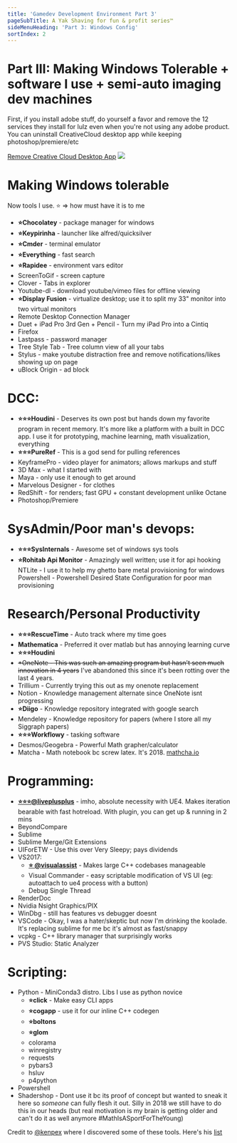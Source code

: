 ```yaml
---
title: 'Gamedev Development Environment Part 3'
pageSubTitle: A Yak Shaving for fun & profit series™
sideMenuHeading: 'Part 3: Windows Config'
sortIndex: 2
---
```


# Part III: Making Windows Tolerable + software I use + semi-auto imaging dev machines

First, if you install adobe stuff, do yourself a favor and remove the 12 services they install for lulz even when you're not using any adobe product. You can uninstall CreativeCloud desktop app while keeping photoshop/premiere/etc

[Remove Creative Cloud Desktop App](https://helpx.adobe.com/creative-cloud/help/uninstall-creative-cloud-desktop-app.html)
![](https://pbs.twimg.com/media/DuzvOgqVsAAmEEB.jpg)

# Making Windows tolerable

Now tools I use. ⭐ => how must have it is to me

- **⭐Chocolatey** - package manager for windows
- **⭐Keypirinha** - launcher like alfred/quicksilver
- **⭐Cmder** - terminal emulator
- **⭐Everything** - fast search
- **⭐Rapidee** - environment vars editor
- ScreenToGif - screen capture
- Clover - Tabs in explorer
- Youtube-dl - download youtube/vimeo files for offline viewing
- **⭐Display Fusion** - virtualize desktop; use it to split my 33" monitor into two virtual monitors
- Remote Desktop Connection Manager
- Duet + iPad Pro 3rd Gen + Pencil - Turn my iPad Pro into a Cintiq
- Firefox
- Lastpass - password manager
- Tree Style Tab - Tree column view of all your tabs
- Stylus - make youtube distraction free and remove notifications/likes showing up on page
- uBlock Origin - ad block

# DCC:

- **⭐⭐⭐Houdini** - Deserves its own post but hands down my favorite program in recent memory. It's more like a platform with a built in DCC app. I use it for prototyping, machine learning, math visualization, everything
- **⭐⭐⭐PureRef** - This is a god send for pulling references
- KeyframePro - video player for animators; allows markups and stuff
- 3D Max - what I started with
- Maya - only use it enough to get around
- Marvelous Designer - for clothes
- RedShift - for renders; fast GPU + constant development unlike Octane
- Photoshop/Premiere

# SysAdmin/Poor man's devops:

- **⭐⭐⭐SysInternals** - Awesome set of windows sys tools
- **⭐Rohitab Api Monitor** - Amazingly well written; use it for api hooking
  NTLite - I use it to help my ghetto bare metal provisioning for windows
  Powershell - Powershell Desired State Configuration for poor man provisioning

# Research/Personal Productivity

- **⭐⭐⭐RescueTime** - Auto track where my time goes
- **Mathematica** - Preferred it over matlab but has annoying learning curve
- **⭐⭐⭐Houdini**
- ~~\*OneNote - This was such an amazing program but hasn't seen much innovation in 4 years~~ I've abandoned this since it's been rotting over the last 4 years.
- Trillium - Currently trying this out as my onenote replacement
- Notion - Knowledge management alternate since OneNote isnt progressing
- **⭐Diigo** - Knowledge repository integrated with google search
- Mendeley - Knowledge repository for papers (where I store all my Siggraph papers)
- **⭐⭐⭐Workflowy** - tasking software
- Desmos/Geogebra - Powerful Math grapher/calculator
- Matcha - Math notebook bc screw latex. It's 2018. [mathcha.io](https://www.mathcha.io/)

# Programming:

- [**⭐⭐⭐@liveplusplus**](https://molecular-matters.com/products_livepp.html) - imho, absolute necessity with UE4. Makes iteration bearable with fast hotreload. With plugin, you can get up & running in 2 mins
- BeyondCompare
- Sublime
- Sublime Merge/Git Extensions
- UIForETW - Use this over Very Sleepy; pays dividends
- VS2017:
  - [**⭐ @visualassist**](https://twitter.com/visualassist) - Makes large C++ codebases manageable
  - Visual Commander - easy scriptable modification of VS UI (eg: autoattach to ue4 process with a button)
  - Debug Single Thread
- RenderDoc
- Nvidia Nsight Graphics/PIX
- WinDbg - still has features vs debugger doesnt
- VSCode - Okay, I was a hater/skeptic but now I'm drinking the koolade. It's replacing sublime for me bc it's almost as fast/snappy
- vcpkg - C++ library manager that surprisingly works
- PVS Studio: Static Analyzer

# Scripting:

- Python - MiniConda3 distro. Libs I use as python novice
  - **⭐click** - Make easy CLI apps
  - **⭐cogapp** - use it for our inline C++ codegen
  - **⭐boltons**
  - **⭐glom**
  - colorama
  - winregistry
  - requests
  - pybars3
  - hsluv
  - p4python
- Powershell
- Shadershop - Dont use it bc its proof of concept but wanted to sneak it here so *someone* can fully flesh it out. Silly in 2018 we still have to do this in our heads (but real motivation is my brain is getting older and can't do it as well anymore #MathIsASportForTheYoung)

Credit to [@kenpex](https://twitter.com/kenpex) where I discovered some of these tools. Here's his [list](https://c0de517e.blogspot.com/2011/04/2011-tools-that-i-use.html)
